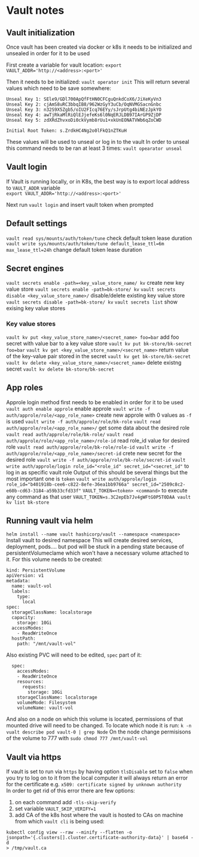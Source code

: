 # Vault notes

## Vault initialization

Once vault has been created via docker or k8s it needs to be initialized and unsealed in order for it to be
used

First create a variable for vault location:
`export VAULT_ADDR='http://<address>:<port>'`  

Then it needs to be initialized:
`vault operator init`
This will return several values which need to be save somewhere:
```
Unseal Key 1: SEle9/GDl700ApQfFtHN0CFCguQnkdCoX6/JiXeKyVn3
Unseal Key 2: cjAmS8uRC3bbqIB8/962WzGyY3uCb/OqNVMGSacnGnbc
Unseal Key 3: n32S9X5Zgb5/oIU2FIcq76EYy/sJrpUtg4biNEzJpkYO
Unseal Key 4: awTjRkaMlRiQlEJjefeKs6l0NqERJLDB97IArGP9ZjDP
Unseal Key 5: zdXRdZhvxoDi0ckVymb8rUu1+xkUnEONATVWb6qZoCWD

Initial Root Token: s.ZrdkHC4Ng2o0lFkQ1nZTKuH
```
These values will be used to unseal or log in to the vault
In order to unseal this command needs to be ran at least 3 times:
`vault opearator unseal`

## Vault login

If Vault is running locally, or in K8s, the best way is to export local address to `VAULT_ADDR` variable  
`export VAULT_ADDR='http://<address>:<port>'`  

Next run `vault login` and insert vault token when prompted

## Default settings

`vault read sys/mounts/auth/token/tune` check default token lease duration
`vault write sys/mounts/auth/token/tune default_lease_ttl=6m max_lease_ttl=24h` change default token lease duration

## Secret engines

`vault secrets enable -path=<key_value_store_name/ kv` create new key value store
`vault secrets enable -path=bk-store/ kv`
`vault secrets disable <key_value_store_name>/` disable/delete existing key value store
`vault secrets disable -path=bk-store/ kv`
`vault secrets list` show exising key value stores

### Key value stores

`vault kv put <key_value_store_name>/<secret_name> foo=bar` add foo secret with value bar to a key value store
`vault kv put bk-store/bk-secret foo=bar` 
`vault kv get <key_value_store_name>/<secret_name>` return value of the key-value pair stored in the secret
`vault kv get bk-store/bk-secret`
`vault kv delete <key_value_store_name>/<secret_name>` delete existng secret
`vault kv delete bk-store/bk-secret`

## App roles

Approle login method first needs to be enabled in order for it to be used  
`vault auth enable approle` enable approle
`vault write -f auth/approle/role/<app_role_name>` create new approle with 0 values as `-f` is used
`vault write -f auth/approle/role/bk-role`
`vault read auth/approle/role/<app_role_name>/` get some data about the desired role
`vault read auth/approle/role/bk-role/`
`vault read auth/approle/role/<app_role_name>/role-id` read role_id value for desired role
`vault read auth/approle/role/bk-role/role-id`
`vault write -f auth/approle/role/<app_role_name>/secret-id` crete new secret for the desired role
`vault write -f auth/approle/role/bk-role/secret-id`
`vault write auth/approle/login role_id="<role_id" secret_id="<secret_id"` to log in as specific vault role
Output of this should be several things but the most important one is `token`
`vault write auth/approle/login role_id="b401918b-cee6-c822-8efe-36ea1bb9766a" secret_id="2509c8c2-e60b-cd63-3184-a59b33cfd33f"`
`VAULT_TOKEN=<token> <command>` to execute any command as that user
`VAULT_TOKEN=s.3C2epEb7Jv4gWFtG0P5T0DAA vault kv list bk-store`


## Running vault via helm

`helm install --name vault hashicorp/vault --namespace <namespace>` Install vault to desired namespace
This will create desired services, deployment, pods.... but pod will be stuck in a pending state because of
persistentVolumeclame which won't have a necessary volume attached to it.
For this volume needs to be created:
```
kind: PersistentVolume
apiVersion: v1
metadata:
  name: vault-vol
  labels:
    type:
      local
spec:
  storageClassName: localstorage
  capacity:
    storage: 10Gi
  accessModes:
    - ReadWriteOnce
  hostPath:
    path: "/mnt/vault-vol"
```
Also existing PVC will need to be edited, `spec` part of it:
```
  spec:
    accessModes:
    - ReadWriteOnce
    resources:
      requests:
        storage: 10Gi
    storageClassName: localstorage
    volumeMode: Filesystem
    volumeName: vault-vol
```
And also on a node on which this volume is located, permissions of that mounted drive will need to be changed.
To locate which node it is run:
`k -n vualt describe pod vault-0 | grep Node`
On the node change permisisons of the volume to 777 with `sudo chmod 777 /mnt/vault-vol`

## Vault via https

If vault is set to run via `https` by having option `tlsDisable` set to `false` when you try to log on to it from the
local computer it will always return an error for the certificate e.g. `x509: certificate signed by unknown authority`  
In order to get rid of this error there are few options:  
1. on each command add `-tls-skip-verify`
2. set variable `VAULT_SKIP_VERIFY=1`
3. add CA of the k8s host where the vault is hosted to CAs on machine from which `vault cli` is being used:  
```
kubectl config view --raw --minify --flatten -o jsonpath='{.clusters[].cluster.certificate-authority-data}' | base64 -d
> /tmp/vault.ca
```

